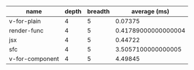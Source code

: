 | name            | depth | breadth | average (ms)        |
| --------------- | ----- | ------- | ------------------- |
| v-for-plain     | 4     | 5       | 0.07375             |
| render-func     | 4     | 5       | 0.41789000000000004 |
| jsx             | 4     | 5       | 0.44722             |
| sfc             | 4     | 5       | 3.5057100000000005  |
| v-for-component | 4     | 5       | 4.49845             |